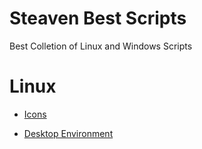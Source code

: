 # Steaven Best Scripts
Best Colletion of Linux and Windows Scripts


# Linux


- [Icons](https://github.com/SteavenGamerYT/steaven-best-scripts/tree/main/Linux/Icons)


- [Desktop Environment](https://github.com/SteavenGamerYT/steaven-best-scripts/tree/main/Linux/Icons)